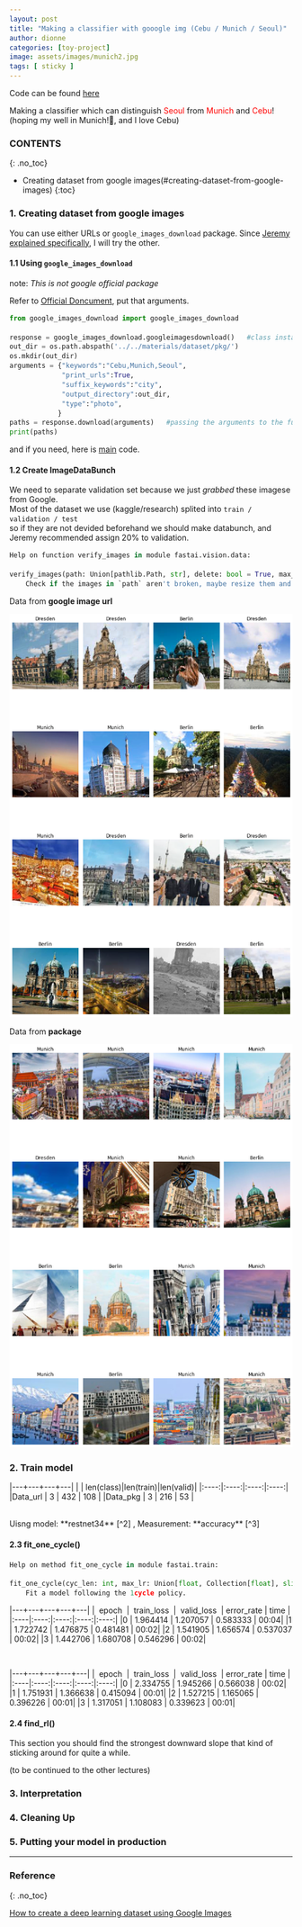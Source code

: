 ```yaml
---
layout: post
title: "Making a classifier with gooogle img (Cebu / Munich / Seoul)"
author: dionne
categories: [toy-project]
image: assets/images/munich2.jpg
tags: [ sticky ]
---
```


Code can be found [here](https://github.com/SpellOnYou/dlff-note/blob/master/nbs/dl1/lesson2_download_practice.ipynb)

Making a classifier which can distinguish <span style="color: red">Seoul</span> from <span style="color: red">Munich</span> and <span style="color: red">Cebu</span>!
(hoping my well in Munich!🤟, and I love Cebu)


### CONTENTS
{: .no_toc}

- Creating dataset from google images(#creating-dataset-from-google-images)
{:toc}

### 1. Creating dataset from google images

You can use either URLs or `google_images_download` package. Since [Jeremy explained specifically](), I will try the other.

#### 1.1 Using `google_images_download`

note: *This is not google official package* <br />

Refer to [Official Doncument](https://google-images-download.readthedocs.io/en/latest/index.html), put that arguments.

~~~python
from google_images_download import google_images_download

response = google_images_download.googleimagesdownload()   #class instantiation
out_dir = os.path.abspath('../../materials/dataset/pkg/')
os.mkdir(out_dir)
arguments = {"keywords":"Cebu,Munich,Seoul",
             "print_urls":True,
             "suffix_keywords":"city",
             "output_directory":out_dir,
             "type":"photo",
            }
paths = response.download(arguments)   #passing the arguments to the function
print(paths)
~~~

and if you need, here is [main](https://github.com/hardikvasa/google-images-download/blob/master/google_images_download/google_images_download.py) code.

#### 1.2 Create ImageDataBunch

We need to separate validation set because we just *grabbed* these imagese from Google.<br /> Most of the dataset we use (kaggle/research) splited into `train / validation / test`<br /> so if they are not devided beforehand we should make databunch, and Jeremy recommended assign 20% to validation.<br />

~~~python
Help on function verify_images in module fastai.vision.data:

verify_images(path: Union[pathlib.Path, str], delete: bool = True, max_workers: int = 4, max_size: int = None, recurse: bool = False, dest: Union[pathlib.Path, str] = '.', n_channels: int = 3, interp=2, ext: str = None, img_format: str = None, resume: bool = None, **kwargs)
    Check if the images in `path` aren't broken, maybe resize them and copy it in `dest`.
~~~


Data from **google image url**

![](/assets/images/02-url.png)

Data from **package**

![](/assets/images/02-pkg.png)

### 2. Train model

|---+---+---+---|
| | len(class)|len(train)|len(valid)|
|:----:|:----:|:----:|:----:|
|Data_url |   3 | 432 | 108 |
|Data_pkg |   3 | 216 | 53 |

<br />
Uisng model: **restnet34** [^2] , Measurement: **accuracy** [^3]

#### 2.3 fit_one_cycle()

~~~python
Help on method fit_one_cycle in module fastai.train:

fit_one_cycle(cyc_len: int, max_lr: Union[float, Collection[float], slice] = slice(None, 0.003, None), moms: Tuple[float, float] = (0.95, 0.85), div_factor: float = 25.0, pct_start: float = 0.3, final_div: float = None, wd: float = None, callbacks: Union[Collection[fastai.callback.Callback], NoneType] = None, tot_epochs: int = None, start_epoch: int = None) -> None method of fastai.basic_train.Learner instance
    Fit a model following the 1cycle policy.
~~~

|---+---+---+---+---|
|   epoch  |  train_loss  |  valid_loss  | error_rate | time |
|:----|:----:|:----:|:----:|:----:|
|0 |  1.964414 | 1.207057 | 0.583333 | 00:04|
|1 |  1.722742 | 1.476875 | 0.481481 | 00:02|
|2 |  1.541905 | 1.656574 | 0.537037 | 00:02|
|3 |  1.442706 | 1.680708 | 0.546296 | 00:02|

<br />

|---+---+---+---+---|
|   epoch  |  train_loss  |  valid_loss  | error_rate | time |
|:----|:----:|:----:|:----:|:----:|
|0  | 2.334755 |   1.945266 |   0.566038 |   00:02|
|1  | 1.751931 |   1.366638 |   0.415094 |   00:01|
|2  | 1.527215 |   1.165065 |   0.396226 |   00:01|
|3  | 1.317051 |   1.108083 |   0.339623 |   00:01|

#### 2.4 find_rl()

This section you should find the strongest downward slope that kind of sticking around for quite a while.

(to be continued to the other lectures)


### 3. Interpretation
### 4. Cleaning Up
### 5. Putting your model in production

---

### Reference
{: .no_toc}
    

[How to create a deep learning dataset using Google Images](https://www.pyimagesearch.com/2017/12/04/how-to-create-a-deep-learning-dataset-using-google-images/)

[^2]: [Deep Residual Learning for Image Recognition](https://arxiv.org/abs/1512.03385)

[^3]: [Accuracy_and_precision](https://en.wikipedia.org/wiki/Accuracy_and_precision)